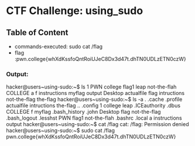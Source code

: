 # CTF Challenge: using_sudo

## Table of Content

- commands-executed: sudo cat /flag
- flag :pwn.college{whXdKssfoQntRoiUJeC8Dx3d47t.dhTN0UDLzETN0czW}


### Output:

hacker@users~using-sudo:~$ ls
1        PWN         college  flag1         leap          not-the-flah
COLLEGE  a           f        instructions  myflag        output
Desktop  actualfile  flag     intructions   not-the-flag  the-flag
hacker@users~using-sudo:~$ ls -a
.              .cache    .profile  actualfile    intructions   the-flag
..             .config   1         college       leap
.ICEauthority  .dbus     COLLEGE   f             myflag
.bash_history  .john     Desktop   flag          not-the-flag
.bash_logout   .lesshst  PWN       flag1         not-the-flah
.bashrc        .local    a         instructions  output
hacker@users~using-sudo:~$ cat /flag
cat: /flag: Permission denied
hacker@users~using-sudo:~$ sudo cat /flag
pwn.college{whXdKssfoQntRoiUJeC8Dx3d47t.dhTN0UDLzETN0czW}
